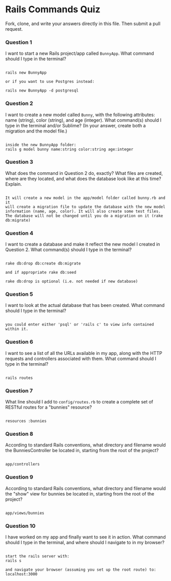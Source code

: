 # Rails Commands Quiz

Fork, clone, and write your answers directly in this file. Then submit a pull request.

### Question 1

I want to start a new Rails project/app called `BunnyApp`. What command should I type in the terminal?

```

rails new BunnyApp

or if you want to use Postgres instead:

rails new BunnyApp -d postgresql

```


### Question 2

I want to create a new model called `Bunny`, with the following attributes: name (string), color (string), and age (integer). What command(s) should I type in the terminal and/or Sublime? (In your answer, create both a migration and the model file.)


```

inside the new BunnyApp folder:
rails g model bunny name:string color:string age:integer

```

### Question 3

What does the command in Question 2 do, exactly? What files are created, where are they located, and what does the database look like at this time? Explain.


```

It will create a new model in the app/model folder called bunny.rb and it
will create a migration file to update the database with the new model
information (name, age, color). It will also create some test files. The database will not be changed until you do a migration on it (rake db:migrate)

```



### Question 4

I want to create a database and make it reflect the new model I created in Question 2. What command(s) should I type in the terminal?

```

rake db:drop db:create db:migrate

and if appropriate rake db:seed

rake db:drop is optional (i.e. not needed if new database)

```

### Question 5

I want to look at the actual database that has been created. What command should I type in the terminal?

```

you could enter either 'psql' or 'rails c' to view info contained within it.

```


### Question 6

I want to see a list of all the URLs available in my app, along with the HTTP requests and controllers associated with them. What command should I type in the terminal?

```

rails routes

```


### Question 7

What line should I add to `config/routes.rb` to create a complete set of RESTful routes for a "bunnies" resource?

```

resources :bunnies

```


### Question 8

According to standard Rails conventions, what directory and filename would the BunniesController be located in, starting from the root of the project?


```

app/controllers

```

### Question 9

According to standard Rails conventions, what directory and filename would the "show" view for bunnies be located in, starting from the root of the project?


```

app/views/bunnies

```

### Question 10

I have worked on my app and finally want to see it in action. What command should I type in the terminal, and where should I navigate to in my browser?

```

start the rails server with:
rails s

and navigate your browser (assuming you set up the root route) to:
localhost:3000

```

